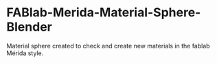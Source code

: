 # FABlab-Merida-Material-Sphere-Blender
Material sphere created to check and create new materials in the fablab Mérida style.

